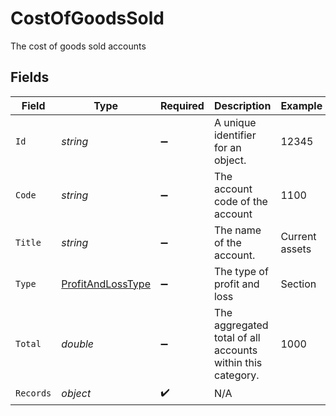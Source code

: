 # CostOfGoodsSold

The cost of goods sold accounts


## Fields

| Field                                                             | Type                                                              | Required                                                          | Description                                                       | Example                                                           |
| ----------------------------------------------------------------- | ----------------------------------------------------------------- | ----------------------------------------------------------------- | ----------------------------------------------------------------- | ----------------------------------------------------------------- |
| `Id`                                                              | *string*                                                          | :heavy_minus_sign:                                                | A unique identifier for an object.                                | 12345                                                             |
| `Code`                                                            | *string*                                                          | :heavy_minus_sign:                                                | The account code of the account                                   | 1100                                                              |
| `Title`                                                           | *string*                                                          | :heavy_minus_sign:                                                | The name of the account.                                          | Current assets                                                    |
| `Type`                                                            | [ProfitAndLossType](../../Models/Components/ProfitAndLossType.md) | :heavy_minus_sign:                                                | The type of profit and loss                                       | Section                                                           |
| `Total`                                                           | *double*                                                          | :heavy_minus_sign:                                                | The aggregated total of all accounts within this category.        | 1000                                                              |
| `Records`                                                         | *object*                                                          | :heavy_check_mark:                                                | N/A                                                               |                                                                   |